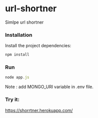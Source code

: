 # url-shortner

Simlpe url shortner

### Installation

Install the project dependencies:
```javascript
npm install
```
### Run

```javascript
node app.js
```

Note : add MONGO_URI variable in .env file.

### Try it:

https://shorrtner.herokuapp.com/
